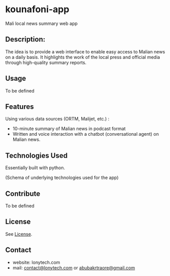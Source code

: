 # kounafoni-app
Mali local news summary web app

## Description: 
The idea is to provide a web interface to enable easy access to Malian news on a daily basis. 
It highlights the work of the local press and official media through high-quality summary reports.

## Usage
To be defined

## Features
Using various data sources (ORTM, Malijet, etc.) :
- 10-minute summary of Malian news in podcast format
- Written and voice interaction with a chatbot (conversational agent) on Malian news.

[//]: # (Screenshots: Include screenshots of the application to give contributors a visual idea of the project.)

## Technologies Used
Essentially built with python.

(Schema of underlying technologies used for the app)

## Contribute
To be defined

## License
See [License](LICENSE).

## Contact
- website: lonytech.com
- mail: contact@lonytech.com or abubakrtraore@gmail.com

